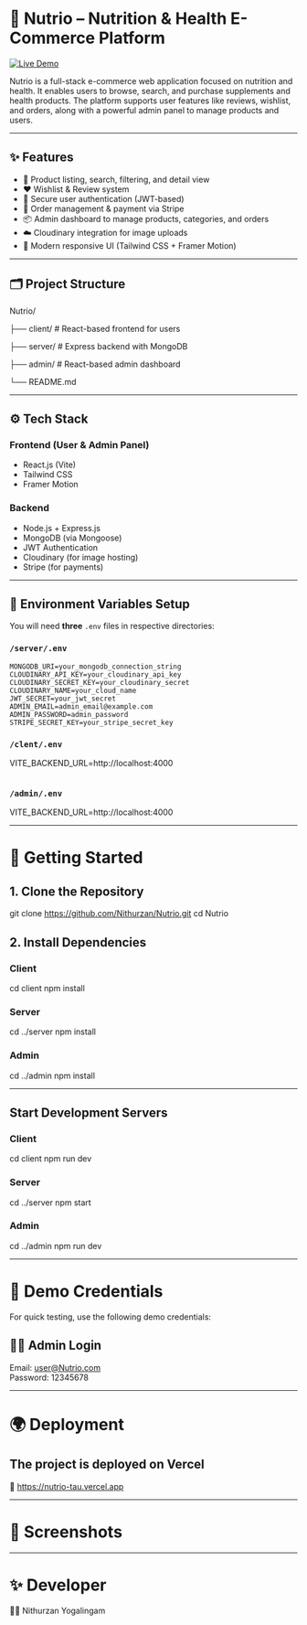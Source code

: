 # 🥦 Nutrio – Nutrition & Health E-Commerce Platform

[![Live Demo](https://img.shields.io/badge/Live%20Demo-nutrio--tau.vercel.app-brightgreen?style=flat&logo=vercel)](https://nutrio-tau.vercel.app)

Nutrio is a full-stack e-commerce web application focused on nutrition and health. It enables users to browse, search, and purchase supplements and health products. The platform supports user features like reviews, wishlist, and orders, along with a powerful admin panel to manage products and users.

---

## ✨ Features

- 🛒 Product listing, search, filtering, and detail view
- ❤️ Wishlist & Review system
- 🔐 Secure user authentication (JWT-based)
- 🧾 Order management & payment via Stripe
- 📦 Admin dashboard to manage products, categories, and orders
- ☁️ Cloudinary integration for image uploads
- 🎨 Modern responsive UI (Tailwind CSS + Framer Motion)

---

## 🗂️ Project Structure

Nutrio/

├── client/ # React-based frontend for users

├── server/ # Express backend with MongoDB

├── admin/ # React-based admin dashboard

└── README.md


---

## ⚙️ Tech Stack

### Frontend (User & Admin Panel)
- React.js (Vite)
- Tailwind CSS
- Framer Motion

### Backend
- Node.js + Express.js
- MongoDB (via Mongoose)
- JWT Authentication
- Cloudinary (for image hosting)
- Stripe (for payments)

---

## 🔐 Environment Variables Setup

You will need **three** `.env` files in respective directories:

### `/server/.env`
```env
MONGODB_URI=your_mongodb_connection_string
CLOUDINARY_API_KEY=your_cloudinary_api_key
CLOUDINARY_SECRET_KEY=your_cloudinary_secret
CLOUDINARY_NAME=your_cloud_name
JWT_SECRET=your_jwt_secret
ADMIN_EMAIL=admin_email@example.com
ADMIN_PASSWORD=admin_password
STRIPE_SECRET_KEY=your_stripe_secret_key

```
### `/clent/.env`
VITE_BACKEND_URL=http://localhost:4000

```
```
### `/admin/.env`
VITE_BACKEND_URL=http://localhost:4000

---

# 🚀 Getting Started

##  1. Clone the Repository
git clone https://github.com/Nithurzan/Nutrio.git
cd Nutrio

##  2. Install Dependencies

### Client
cd client
npm install

### Server
cd ../server
npm install

### Admin
cd ../admin
npm install

---

## Start Development Servers

### Client
cd client
npm run dev

### Server
cd ../server
npm start

### Admin
cd ../admin
npm run dev

---

# 🧪 Demo Credentials
For quick testing, use the following demo credentials:

## 🧑‍💼 Admin Login
Email: user@Nutrio.com  
Password: 12345678

---

# 🌍 Deployment
## The project is deployed on Vercel
🔗 https://nutrio-tau.vercel.app

---

# 📸 Screenshots

---

# ✨ Developer
👨‍💻 Nithurzan Yogalingam
